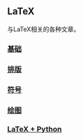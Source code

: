 ## LaTeX

与LaTeX相关的各种文章。

### [基础](basic.md)

### [排版](page_layout.md)

### [符号](symbol.md)

### [绘图](drawing.md)

### [LaTeX + Python](latex_python.md)